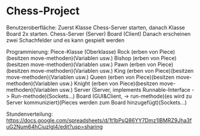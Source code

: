 # Chess-Project

Benutzeroberfläche: 
Zuerst Klasse Chess-Server starten, danach Klasse Board 2x starten. 
Chess-Server (Server) Board (Client)
Danach erscheinen zwei Schachfelder und es kann gespielt werden


Programmierung:
Piece-Klasse (Oberklasse)
Rock         (erben von Piece)(besitzen move-methoden)(Variablen usw.)
Bishop       (erben von Piece)(besitzen move-methoden)(Variablen usw.)
Pawn         (erben von Piece)(besitzen move-methoden)(Variablen usw.)
King         (erben von Piece)(besitzen move-methoden)(Variablen usw.)
Queen        (erben von Piece)(besitzen move-methoden)(Variablen usw.)
Knight       (erben von Piece)(besitzen move-methoden)(Variablen usw.)
Server       (Server, implements Runnable-Interface -> Run-methode)(Sockets...)
Board        (GUI&Client, -> run-methode)(es wird zu Server kommuniziert)(Pieces werden zum Board hinzugefügt)(Sockets...)


Stundenverteilung: 
https://docs.google.com/spreadsheets/d/1t1bPsQ86YY7Dmz1lBMRZ9Jha3fuG2Num64hCiuzIgl4/edit?usp=sharing
